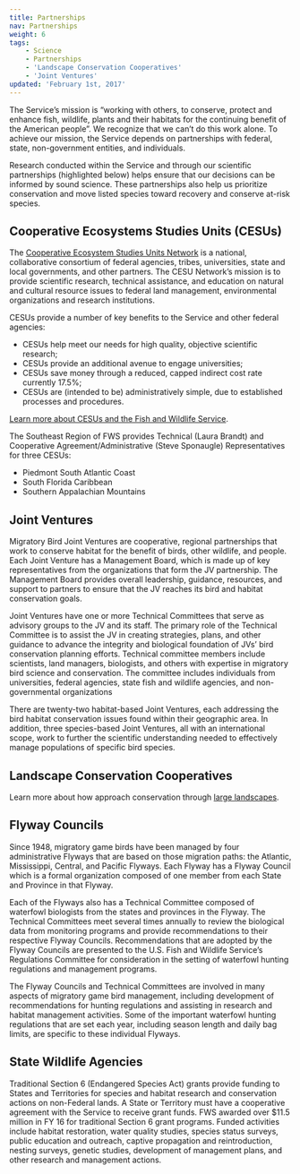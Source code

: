 ```yaml
---
title: Partnerships
nav: Partnerships
weight: 6
tags:
    - Science
    - Partnerships
    - 'Landscape Conservation Cooperatives'
    - 'Joint Ventures'
updated: 'February 1st, 2017'
---
```


The Service’s mission is “working with others, to conserve, protect and enhance fish, wildlife, plants and their habitats for the continuing benefit of the American people”. We recognize that we can’t do this work alone.  To achieve our mission, the Service depends on partnerships with federal, state, non-government entities, and individuals.

Research conducted within the Service and through our scientific partnerships (highlighted below) helps ensure that our decisions can be informed by sound science.  These partnerships also help us prioritize conservation and move listed species toward recovery and conserve at-risk species.

## Cooperative Ecosystems Studies Units (CESUs)

The [Cooperative Ecosystem Studies Units Network](http://www.cesu.org/) is a national, collaborative consortium of federal agencies, tribes, universities, state and local governments, and other partners. The CESU Network’s mission is to provide scientific research, technical assistance, and education on natural and cultural resource issues to federal land management, environmental organizations and research institutions.

CESUs provide a number of key benefits to the Service and other federal agencies:

 - CESUs help meet our needs for high quality, objective scientific research;
 - CESUs provide an additional avenue to engage universities;
 - CESUs save money through a reduced, capped indirect cost rate currently 17.5%;
 - CESUs are (intended to be) administratively simple, due to established processes and procedures.

[Learn more about CESUs and the Fish and Wildlife Service](https://www.fws.gov/science/cesu.html).

The Southeast Region of FWS provides Technical (Laura Brandt) and Cooperative Agreement/Administrative (Steve Sponaugle) Representatives for three CESUs:

 - Piedmont South Atlantic Coast
 - South Florida Caribbean
 - Southern Appalachian Mountains

## Joint Ventures

Migratory Bird Joint Ventures are cooperative, regional partnerships that work to conserve habitat for the benefit of birds, other wildlife, and people. Each Joint Venture has a Management Board, which is made up of key representatives from the organizations that form the JV partnership. The Management Board provides overall leadership, guidance, resources, and support to partners to ensure that the JV reaches its bird and habitat conservation goals.

Joint Ventures have one or more Technical Committees that serve as advisory groups to the JV and its staff. The primary role of the Technical Committee is to assist the JV in creating strategies, plans, and other guidance to advance the integrity and biological foundation of JVs’ bird conservation planning efforts. Technical committee members include scientists, land managers, biologists, and others with expertise in migratory bird science and conservation. The committee includes individuals from universities, federal agencies, state fish and wildlife agencies, and non-governmental organizations

There are twenty-two habitat-based Joint Ventures, each addressing the bird habitat conservation issues found within their geographic area. In addition, three species-based Joint Ventures, all with an international scope, work to further the scientific understanding needed to effectively manage populations of specific bird species.

## Landscape Conservation Cooperatives

Learn more about how approach conservation through [large landscapes](/landscape-conservation).

## Flyway Councils

Since 1948, migratory game birds have been managed by four administrative Flyways that are based on those migration paths: the Atlantic, Mississippi, Central, and Pacific Flyways. Each Flyway has a Flyway Council which is a formal organization composed of one member from each State and Province in that Flyway.

Each of the Flyways also has a Technical Committee composed of waterfowl biologists from the states and provinces in the Flyway. The Technical Committees meet several times annually to review the biological data from monitoring programs and provide recommendations to their respective Flyway Councils. Recommendations that are adopted by the Flyway Councils are presented to the U.S. Fish and Wildlife Service’s Regulations Committee for consideration in the setting of waterfowl hunting regulations and management programs.

The Flyway Councils and Technical Committees are involved in many aspects of migratory game bird management, including development of recommendations for hunting regulations and assisting in research and habitat management activities. Some of the important waterfowl hunting regulations that are set each year, including season length and daily bag limits, are specific to these individual Flyways.

## State Wildlife Agencies

Traditional Section 6 (Endangered Species Act) grants provide funding to States and Territories for species and habitat research and conservation actions on non-Federal lands.  A State or Territory must have a cooperative agreement with the Service to receive grant funds. FWS awarded over $11.5 million in FY 16 for traditional Section 6 grant programs. Funded activities include habitat restoration, water quality studies, species status surveys, public education and outreach, captive propagation and reintroduction, nesting surveys, genetic studies, development of management plans, and other research and management actions.
